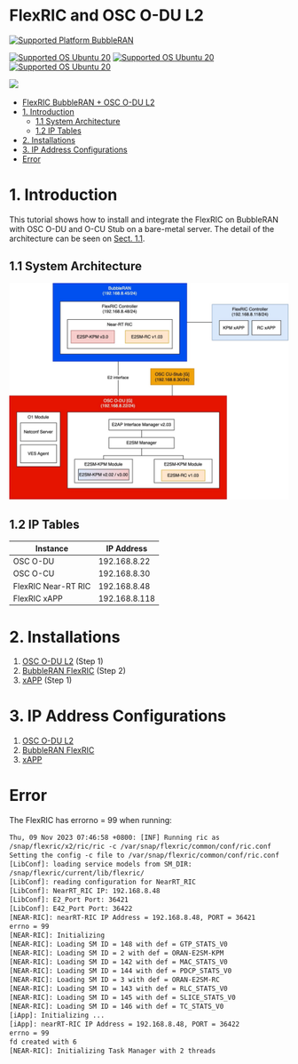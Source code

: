 FlexRIC and OSC O-DU L2
===


<a href="https://releases.ubuntu.com/20.04/"><img src="https://img.shields.io/badge/OS-Ubuntu20.04-purple" alt="Supported Platform BubbleRAN"></a>

<a href="https://bubbleran.com/docs/category/open-ran-studio"><img src="https://img.shields.io/badge/Platform-BubbleRAN ORS-blue" alt="Supported OS Ubuntu 20"></a>
<a href="https://drive.google.com/file/d/1RCkfhLVp8H9zS2chtVkXXUAsEpzCA_xm/view?usp=sharing"><img src="https://img.shields.io/badge/Comp.-FlexRIC-blue" alt="Supported OS Ubuntu 20"></a>
<a href="https://gitlab.eurecom.fr/br/flexric/-/blob/odu/examples/xApp/c/monitor/xapp_oran_moni.c?ref_type=heads"><img src="https://img.shields.io/badge/Comp.-xAPP-blue" alt="Supported OS Ubuntu 20"></a>

<a href="https://github.com/NTUST-BMW-Lab/odu-e2sm/tree/multi-UE"><img src="https://img.shields.io/badge/Comp.-OSC ODU L2-red" ></a>

- [FlexRIC BubbleRAN + OSC O-DU L2](#flexric-bubbleran--osc-o-du-l2)
- [1. Introduction](#1-introduction)
  - [1.1 System Architecture](#11-system-architecture)
  - [1.2 IP Tables](#12-ip-tables)
- [2. Installations](#2-installations)
- [3. IP Address Configurations](#3-ip-address-configurations)
- [Error](#error)

# 1. Introduction
This tutorial shows how to install and integrate the FlexRIC on BubbleRAN with OSC O-DU and O-CU Stub on a bare-metal server. The detail of the architecture can be seen on [Sect. 1.1](#11-system-architecture).


## 1.1 System Architecture
![](../assets/System%20Architecture.jpg)

## 1.2 IP Tables

| <center>Instance</center> | <center>IP Address</center> |
|---------------------------|-----------------------------|
| OSC O-DU                  | 192.168.8.22                |
| OSC O-CU                  | 192.168.8.30                |
| FlexRIC Near-RT RIC       | 192.168.8.48                |
| FlexRIC xAPP              | 192.168.8.118               |

# 2. Installations

1. [OSC O-DU L2](https://github.com/NTUST-BMW-Lab/docs/blob/706b9ff9f32c2fc0a20bfdcf91d0d7f2bc960057/O-RAN/OSC/installations/O-DU/G%20Release/osc-odu-l2.md#1-installation) (Step 1)
2. [BubbleRAN FlexRIC](../installations/flexric-bubbleran.md#2-installation) (Step 2)
3. [xAPP](../installations/KPM%20xAPP.md#1-installations) (Step 1)

# 3. IP Address Configurations

1. [OSC O-DU L2](https://github.com/NTUST-BMW-Lab/docs/blob/706b9ff9f32c2fc0a20bfdcf91d0d7f2bc960057/O-RAN/OSC/installations/O-DU/G%20Release/osc-odu-l2.md#2-configuration)
2. [BubbleRAN FlexRIC](../installations/flexric-bubbleran.md#3-configure-the-ric-ip-address)
3. [xAPP](../installations/KPM%20xAPP.md)

# Error
The FlexRIC has errorno = 99 when running:

```console
Thu, 09 Nov 2023 07:46:58 +0800: [INF] Running ric as /snap/flexric/x2/ric/ric -c /var/snap/flexric/common/conf/ric.conf 
Setting the config -c file to /var/snap/flexric/common/conf/ric.conf
[LibConf]: loading service models from SM_DIR: /snap/flexric/current/lib/flexric/
[LibConf]: reading configuration for NearRT_RIC
[LibConf]: NearRT_RIC IP: 192.168.8.48
[LibConf]: E2_Port Port: 36421
[LibConf]: E42_Port Port: 36422
[NEAR-RIC]: nearRT-RIC IP Address = 192.168.8.48, PORT = 36421
errno = 99
[NEAR-RIC]: Initializing 
[NEAR-RIC]: Loading SM ID = 148 with def = GTP_STATS_V0 
[NEAR-RIC]: Loading SM ID = 2 with def = ORAN-E2SM-KPM 
[NEAR-RIC]: Loading SM ID = 142 with def = MAC_STATS_V0 
[NEAR-RIC]: Loading SM ID = 144 with def = PDCP_STATS_V0 
[NEAR-RIC]: Loading SM ID = 3 with def = ORAN-E2SM-RC 
[NEAR-RIC]: Loading SM ID = 143 with def = RLC_STATS_V0 
[NEAR-RIC]: Loading SM ID = 145 with def = SLICE_STATS_V0 
[NEAR-RIC]: Loading SM ID = 146 with def = TC_STATS_V0 
[iApp]: Initializing ... 
[iApp]: nearRT-RIC IP Address = 192.168.8.48, PORT = 36422
errno = 99
fd created with 6 
[NEAR-RIC]: Initializing Task Manager with 2 threads 
```
